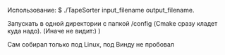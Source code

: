 Использование: $ ./TapeSorter input_filename output_filename.

Запускать в одной директории с папкой /config (Сmake сразу кладет куда надо). (Иначе не видит:) )

Сам собирал только под Linux, под Винду не пробовал
